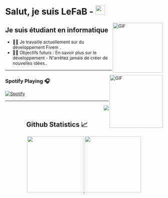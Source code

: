 # Salut, je suis LeFaB - <img width="30px" src="https://media.tenor.com/images/3b388fe03da271d2674faf85eb7c3fcd/tenor.gif" />

<img align="right" alt="GIF" height="160px" src="https://media.giphy.com/media/du3J3cXyzhj75IOgvA/giphy.gif" />

## Je suis étudiant en informatique

- 👨‍💻 Je travaille actuellement sur du développement Fivem .
- 💪🏼 Objectifs futurs : En savoir plus sur le développement - N'arrêtez jamais de créer de nouvelles idées..

---

<img align="right" alt="GIF" height="170px" src="https://media.giphy.com/media/J5B1Y8QZnzXXbLQIBu/giphy.gif" />

### Spotify Playing 🎧

[![Spotify](https://novatorem-bgstatic.vercel.app/api/spotify)](https:/open.spotify.com/user/cald9c0x8e6r7dsbcinhid7ph?si=0d12eeb17324416c)

---

<img align="right" src="http://estruyf-github.azurewebsites.net/api/VisitorHit?user=Bgstatic&repo=Bgstatic&countColorcountColor&countColor=%237B1E7B"/>

<br/>

  <h2 align="center"> Github Statistics 📈 </h2>
  
<p align="center">
<a href="https://github.com/LeFaB-Fivem">
  <img height="180em" src="https://github-readme-stats-eight-theta.vercel.app/api?username=LeFaB-Fivem&show_icons=true&theme=algolia&include_all_commits=true&count_private=true"/>
  <img height="180em" src="https://github-readme-stats-eight-theta.vercel.app/api/top-langs/?username=LeFaB-Fivem&layout=compact&langs_count=8&theme=algolia"/>
</a>
</p>

<br/>
